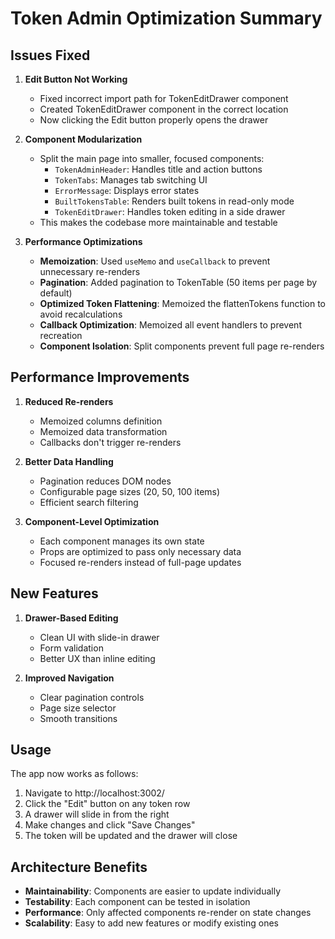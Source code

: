 # Token Admin Optimization Summary

## Issues Fixed

1. **Edit Button Not Working**
   - Fixed incorrect import path for TokenEditDrawer component
   - Created TokenEditDrawer component in the correct location
   - Now clicking the Edit button properly opens the drawer

2. **Component Modularization**
   - Split the main page into smaller, focused components:
     - `TokenAdminHeader`: Handles title and action buttons
     - `TokenTabs`: Manages tab switching UI
     - `ErrorMessage`: Displays error states
     - `BuiltTokensTable`: Renders built tokens in read-only mode
     - `TokenEditDrawer`: Handles token editing in a side drawer
   - This makes the codebase more maintainable and testable

3. **Performance Optimizations**
   - **Memoization**: Used `useMemo` and `useCallback` to prevent unnecessary re-renders
   - **Pagination**: Added pagination to TokenTable (50 items per page by default)
   - **Optimized Token Flattening**: Memoized the flattenTokens function to avoid recalculations
   - **Callback Optimization**: Memoized all event handlers to prevent recreation
   - **Component Isolation**: Split components prevent full page re-renders

## Performance Improvements

1. **Reduced Re-renders**
   - Memoized columns definition
   - Memoized data transformation
   - Callbacks don't trigger re-renders

2. **Better Data Handling**
   - Pagination reduces DOM nodes
   - Configurable page sizes (20, 50, 100 items)
   - Efficient search filtering

3. **Component-Level Optimization**
   - Each component manages its own state
   - Props are optimized to pass only necessary data
   - Focused re-renders instead of full-page updates

## New Features

1. **Drawer-Based Editing**
   - Clean UI with slide-in drawer
   - Form validation
   - Better UX than inline editing

2. **Improved Navigation**
   - Clear pagination controls
   - Page size selector
   - Smooth transitions

## Usage

The app now works as follows:
1. Navigate to http://localhost:3002/
2. Click the "Edit" button on any token row
3. A drawer will slide in from the right
4. Make changes and click "Save Changes"
5. The token will be updated and the drawer will close

## Architecture Benefits

- **Maintainability**: Components are easier to update individually
- **Testability**: Each component can be tested in isolation
- **Performance**: Only affected components re-render on state changes
- **Scalability**: Easy to add new features or modify existing ones
